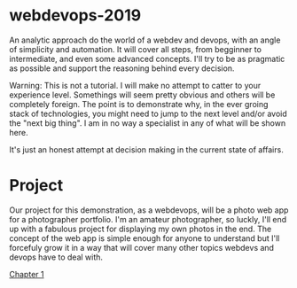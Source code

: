 # webdevops-2019
An analytic approach do the world of a webdev and devops, with an angle of simplicity and automation.
It will cover all steps, from begginner to intermediate, and even some advanced concepts. I'll try to be as pragmatic as possible and support the reasoning behind every decision.

Warning: This is not a tutorial. I will make no attempt to catter to your experience level. Somethings will seem pretty obvious and others will be completely foreign. The point is to demonstrate why, in the ever groing stack of technologies, you might need to jump to the next level and/or avoid the "next big thing". I am in no way a specialist in any of what will be shown here.

It's just an honest attempt at decision making in the current state of affairs.

# Project
Our project for this demonstration, as a webdevops, will be a photo web app for a photographer portfolio. I'm an amateur photographer, so luckly, I'll end up with a fabulous project for displaying my own photos in the end. The concept of the web app is simple enough for anyone to understand but I'll forcefuly grow it in a way that will cover many other topics webdevs and devops have to deal with.

[Chapter 1](articles/chapter1.md)
